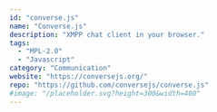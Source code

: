 ```yaml
---
id: "converse.js"
name: "Converse.js"
description: "XMPP chat client in your browser."
tags:
  - "MPL-2.0"
  - "Javascript"
category: "Communication"
website: "https://conversejs.org/"
repo: "https://github.com/conversejs/converse.js"
#image: "/placeholder.svg?height=300&width=400"
---
```


